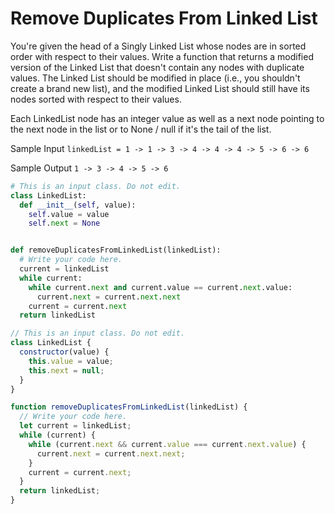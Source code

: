 # Remove Duplicates From Linked List

  You're given the head of a Singly Linked List whose nodes are in sorted order
  with respect to their values. Write a function that returns a modified version
  of the Linked List that doesn't contain any nodes with duplicate values. The
  Linked List should be modified in place (i.e., you shouldn't create a brand
  new list), and the modified Linked List should still have its nodes sorted
  with respect to their values.
  
  Each LinkedList node has an integer value as well as
  a next node pointing to the next node in the list or to
  None / null if it's the tail of the list.
  
  Sample Input
  ```linkedList = 1 -> 1 -> 3 -> 4 -> 4 -> 4 -> 5 -> 6 -> 6 ```
  
  Sample Output
  ```1 -> 3 -> 4 -> 5 -> 6 ```
```python
# This is an input class. Do not edit.
class LinkedList:
  def __init__(self, value):
    self.value = value
    self.next = None


def removeDuplicatesFromLinkedList(linkedList):
  # Write your code here.
  current = linkedList
  while current:
    while current.next and current.value == current.next.value:
      current.next = current.next.next
    current = current.next
  return linkedList
```
```javascript
// This is an input class. Do not edit.
class LinkedList {
  constructor(value) {
    this.value = value;
    this.next = null;
  }
}

function removeDuplicatesFromLinkedList(linkedList) {
  // Write your code here.
  let current = linkedList;
  while (current) {
    while (current.next && current.value === current.next.value) {
      current.next = current.next.next;
    }
    current = current.next;
  }
  return linkedList;
}
```
